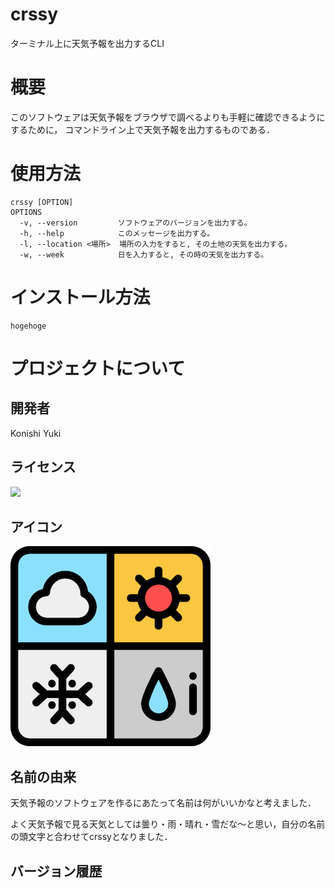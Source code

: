 # crssy
ターミナル上に天気予報を出力するCLI

# 概要
このソフトウェアは天気予報をブラウザで調べるよりも手軽に確認できるようにするために，
コマンドライン上で天気予報を出力するものである．

# 使用方法
```
crssy [OPTION]
OPTIONS
  -v, --version         ソフトウェアのバージョンを出力する。
  -h, --help            このメッセージを出力する。
  -l, --location <場所>  場所の入力をすると, その土地の天気を出力する。
  -w, --week            日を入力すると, その時の天気を出力する。
```

# インストール方法
```
hogehoge
```
# プロジェクトについて
## 開発者
Konishi Yuki
## ライセンス
![](https://img.shields.io/github/license/YukiKonishi/crssy)
## アイコン
![](docs/static/weather-news.png)
## 名前の由来
天気予報のソフトウェアを作るにあたって名前は何がいいかなと考えました．

よく天気予報で見る天気としては曇り・雨・晴れ・雪だな〜と思い，自分の名前の頭文字と合わせてcrssyとなりました．
## バージョン履歴
